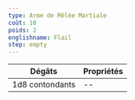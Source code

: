 ```yaml
---
type: Arme de Mêlée Martiale
coût: 10
poids: 2
englishname: Flail
step: empty
---
```


| Dégâts          | Propriétés |
| --------------- | ---------- |
| 1d8 contondants | --         |
